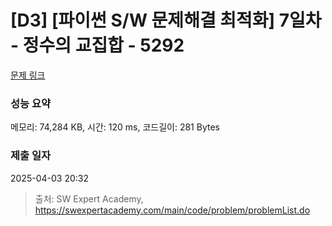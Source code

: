 # [D3] [파이썬 S/W 문제해결 최적화] 7일차 - 정수의 교집합 - 5292 

[문제 링크](https://swexpertacademy.com/main/code/problem/problemDetail.do?contestProbId=AWUitldaoqkDFAVT) 

### 성능 요약

메모리: 74,284 KB, 시간: 120 ms, 코드길이: 281 Bytes

### 제출 일자

2025-04-03 20:32



> 출처: SW Expert Academy, https://swexpertacademy.com/main/code/problem/problemList.do